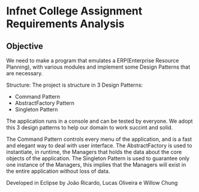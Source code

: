 Infnet College Assignment
Requirements Analysis
====================

Objective
---------
We need to make a program that emulates a ERP(Enterprise Resource Planning), with various modules and implement some Design Patterns that are necessary.

Structure:
The project is structure in 3 Design Patterns:
- Command Pattern
- AbstractFactory Pattern
- Singleton Pattern

The application runs in a console and can be tested by everyone. We adopt this 3 design patterns to help our domain to work succint and solid.

The Command Pattern controls every menu of the application, and is a fast and elegant way to deal with user interface.
The AbstractFactory is used to instantiate, in runtime, the Managers that holds the data about the core objects of the application.
The Singleton Pattern is used to guarantee only one instance of the Managers, this implies that the Managers will exist in the entire application without loss of data.


Developed in Eclipse by João Ricardo, Lucas Oliveira e Willow Chung